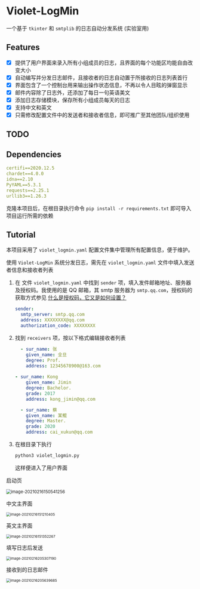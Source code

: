 # Violet-LogMin
一个基于 `tkinter` 和 `smtplib` 的日志自动分发系统 (实验室用)

## Features

- [x] 提供了用户界面来录入所有小组成员的日志，且界面的每个功能区均能自由改变大小
- [x] 自动编写并分发日志邮件，且接收者的日志自动置于所接收的日志列表首行
- [x] 界面包含了一个控制台用来输出操作状态信息，不再以令人目眩的弹窗显示
- [x] 邮件内容除了日志外，还添加了每日一句英语美文
- [x] 添加日志存储模块，保存所有小组成员每天的日志
- [x] 支持中文和英文
- [x] 只需修改配置文件中的发送者和接收者信息，即可推广至其他团队/组织使用

 ## TODO

## Dependencies

```yaml
certifi==2020.12.5
chardet==4.0.0
idna==2.10
PyYAML==5.3.1
requests==2.25.1
urllib3==1.26.3
```

克隆本项目后，在根目录执行命令 `pip install -r requirements.txt` 即可导入项目运行所需的依赖

## Tutorial

本项目采用了 `violet_logmin.yaml` 配置文件集中管理所有配置信息，便于维护。

使用 `Violet-LogMin` 系统分发日志，需先在 `violet_logmin.yaml` 文件中填入发送者信息和接收者列表



1. 在 文件 `violet_logmin.yaml` 中找到 `sender` 项，填入发件邮箱地址、服务器及授权码。我使用的是 QQ 邮箱，其 smtp 服务器为 `smtp.qq.com`，授权码的获取方式参见 [什么是授权码，它又是如何设置？]( https://service.mail.qq.com/cgi-bin/help?subtype=1&id=28&no=1001256)

   ```yaml
   sender:
     smtp_server: smtp.qq.com
     address: XXXXXXXX@qq.com
     authorization_code: XXXXXXXX
   ```

2. 找到 `receivers` 项，按以下格式编辑接收者列表

   ```yaml
     - sur_name: 张
       given_name: 全旦
       degree: Prof.
       address: 12345678900@163.com
       
   - sur_name: Kong
       given_name: Jimin
       degree: Bachelor.
       grade: 2017
       address: kong_jimin@qq.com
   
     - sur_name: 蔡
       given_name: 某鲲
       degree: Master.
       grade: 2020
       address: cai_xukun@qq.com
   ```

3. 在根目录下执行

   ```bash
   python3 violet_logmin.py
   ```

   这样便进入了用户界面

 

启动页

<img src="https://gitee.com/The-MinGo/MinGoBlog-Image/raw/master/Violet-LogMin//image-20210216150541256.png" alt="image-20210216150541256" style="zoom: 80%;" />

中文主界面

<img src="https://gitee.com/The-MinGo/MinGoBlog-Image/raw/master/Violet-LogMin//image-20210216151210405.png" alt="image-20210216151210405" style="zoom: 67%;" />

英文主界面

<img src="https://gitee.com/The-MinGo/MinGoBlog-Image/raw/master/Violet-LogMin//image-20210216151352267.png" alt="image-20210216151352267" style="zoom:67%;" />

填写日志后发送

<img src="https://gitee.com/The-MinGo/MinGoBlog-Image/raw/master/Violet-LogMin//image-20210216205307190.png" alt="image-20210216205307190" style="zoom:67%;" />

接收到的日志邮件

<img src="https://gitee.com/The-MinGo/MinGoBlog-Image/raw/master/Violet-LogMin//image-20210216205639685.png" alt="image-20210216205639685" style="zoom: 67%;" />